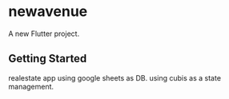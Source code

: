 # newavenue

A new Flutter project.

## Getting Started

realestate app using google sheets as DB.
using cubis as a state management.
